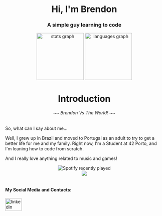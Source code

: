 <h1 align="center">Hi, I'm Brendon</h1>
<h3 align="center">A simple guy learning to code</h3>
<div align="center">
  <img src="https://github-readme-stats.vercel.app/api?username=brennm2&hide_title=false&hide_rank=false&show_icons=true&include_all_commits=true&count_private=true&disable_animations=false&theme=dracula&locale=en&hide_border=false&order=1" height="150" alt="stats graph"  />
  <img src="https://github-readme-stats.vercel.app/api/top-langs?username=brennm2&locale=en&hide_title=false&layout=compact&card_width=320&langs_count=5&theme=dracula&hide_border=false&order=2" height="150" alt="languages graph"  />
</div>

<a id="introduction"></a>
<h1 align="center" id="introduction">Introduction</h1> 
<h6 align="center">~~ Brendon Vs The World! ~~</h6>

So, what can I say about me...

Well, I grew up in Brazil and moved to Portugal as an adult to try to get a better life for me and my family. Right now, I'm a Student at 42 Porto, and I'm leaning how to code from scratch.

And I really love anything related to music and games!

<div align="center">
  <img src="https://spotify-recently-played-readme.vercel.app/api?user=the_smokerbr" alt="Spotify recently played"/>
  <br>
  <img src="https://github-readme-steam-card.vercel.app/status/?steamid=76561198067860521&show_in_game_bg=true&show_recent_game_bg=true"/>
</div>
<div align="left">

<br>

#### My Social Media and Contacts:

  <a href="https://www.linkedin.com/in/brendon-vianna/" target="_blank">
    <img src="https://raw.githubusercontent.com/maurodesouza/profile-readme-generator/master/src/assets/icons/social/linkedin/default.svg" width="52" height="40" alt="linkedin logo"  />
  </a>
  </a>
</div>
</div>

<!---
brennm2/brennm2 is a ✨ special ✨ repository because its `README.md` (this file) appears on your GitHub profile.
You can click the Preview link to take a look at your changes.
--->
